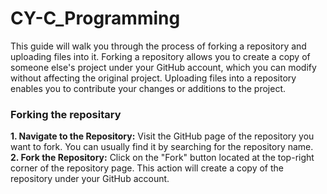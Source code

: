 # CY-C_Programming

This guide will walk you through the process of forking a repository and uploading files into it. Forking a repository allows you to create a copy of someone else's project under your GitHub account, which you can modify without affecting the original project. Uploading files into a repository enables you to contribute your changes or additions to the project.

### Forking the repositary
<strong>1. Navigate to the Repository:</strong> Visit the GitHub page of the repository you want to fork. You can usually find it by searching for the repository name.<br>
<strong>2. Fork the Repository:</strong> Click on the "Fork" button located at the top-right corner of the repository page. This action will create a copy of the repository under your GitHub account.
